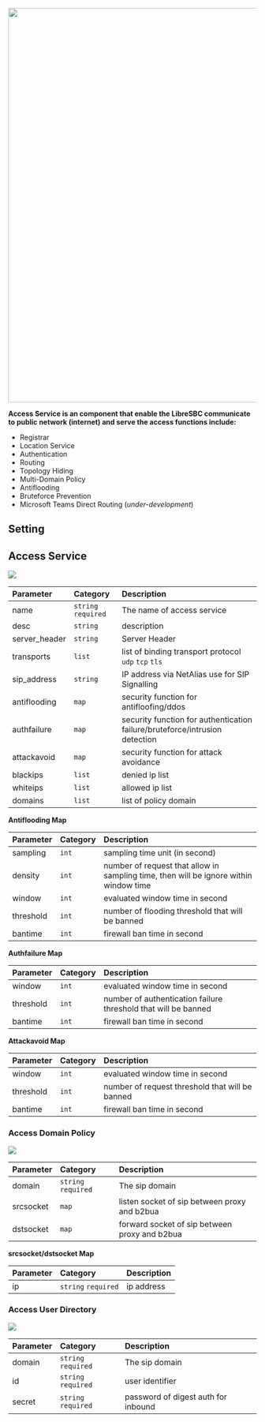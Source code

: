 <p align="center"> <img width="800" src="https://user-images.githubusercontent.com/58973699/126865893-fe63be54-da33-4be4-9906-a6ecb0ed8fc2.png"></p>

**Access Service is an component that enable the LibreSBC communicate to public network (internet) and serve the access functions include:**
* Registrar
* Location Service
* Authentication
* Routing
* Topology Hiding
* Multi-Domain Policy
* Antiflooding
* Bruteforce Prevention
* Microsoft Teams Direct Routing (*under-development*)

## Setting

## Access Service
<img src="https://img.shields.io/badge/API-/libreapi/access/service-BLUE?style=for-the-badge&logo=Safari">
 
Parameter  | Category           | Description                     
:---       |:---                |:---                             
name       |`string` `required` | The name of access service
desc       |`string`| description
server_header|`string`|Server Header
transports|`list`|list of binding transport protocol `udp` `tcp` `tls`
sip_address|`string`|IP address via NetAlias use for SIP Signalling
antiflooding|`map`| security function for antifloofing/ddos
authfailure|`map`| security function for authentication failure/bruteforce/intrusion detection
attackavoid|`map`| security function for attack avoidance
blackips|`list`|denied ip list
whiteips|`list`|allowed ip list
domains|`list`|list of policy domain

**Antiflooding Map**

Parameter  | Category           | Description                     
:---       |:---                |:---            
sampling|`int`|sampling time unit (in second)
density|`int`|number of request that allow in sampling time, then will be ignore within window time
window|`int`|evaluated window time in second
threshold|`int`|number of flooding threshold that will be banned
bantime|`int`|firewall ban time in second

**Authfailure Map**

Parameter  | Category           | Description                     
:---       |:---                |:---            
window|`int`|evaluated window time in second
threshold|`int`|number of authentication failure threshold that will be banned
bantime|`int`|firewall ban time in second

**Attackavoid Map**

Parameter  | Category           | Description                     
:---       |:---                |:---            
window|`int`|evaluated window time in second
threshold|`int`|number of request threshold that will be banned
bantime|`int`|firewall ban time in second


### Access Domain Policy
<img src="https://img.shields.io/badge/API-/libreapi/access/domainpolicy-BLUE?style=for-the-badge&logo=Safari">

Parameter  | Category           | Description                     
:---       |:---                |:---                             
domain     |`string` `required` | The sip domain
srcsocket  |`map`| listen socket of sip between proxy and b2bua
dstsocket  |`map`| forward socket of sip between proxy and b2bua

**srcsocket/dstsocket Map**

Parameter  | Category           | Description                     
:---       |:---                |:---                             
ip     |`string` `required` | ip address

### Access User Directory
<img src="https://img.shields.io/badge/API-/libreapi/access/directory/user-BLUE?style=for-the-badge&logo=Safari">

Parameter  | Category           | Description                     
:---       |:---                |:---                             
domain     |`string` `required` | The sip domain
id  |`string` `required`| user identifier
secret  |`string` `required`| password of digest auth for inbound